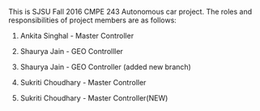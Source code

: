 This is SJSU Fall 2016 CMPE 243 Autonomous car project. The roles and responsibilities of project members are as follows:
1. Ankita Singhal - Master Controller
2. Shaurya Jain - GEO Controlller

2. Shaurya Jain - GEO Controller (added new branch)


2. Sukriti Choudhary - Master Controller


2. Sukriti Choudhary - Master Controller(NEW)


